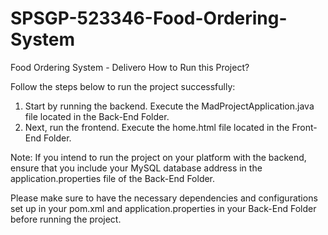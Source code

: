 # SPSGP-523346-Food-Ordering-System
Food Ordering System - Delivero
How to Run this Project?

Follow the steps below to run the project successfully:

1. Start by running the backend. Execute the MadProjectApplication.java file located in the Back-End Folder.
2. Next, run the frontend. Execute the home.html file located in the Front-End Folder.

Note: If you intend to run the project on your platform with the backend, ensure that you include your MySQL database address in the application.properties file of the Back-End Folder.

Please make sure to have the necessary dependencies and configurations set up in your pom.xml and application.properties in your Back-End Folder before running the project.

